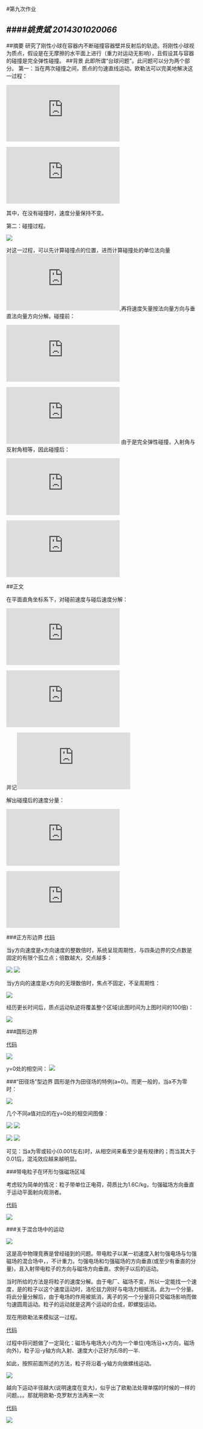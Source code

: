 #第九次作业

####*姚贵斌 2014301020066*
------
##摘要
研究了刚性小球在容器内不断碰撞容器壁并反射后的轨迹。将刚性小球视为质点，假设是在无摩擦的水平面上进行（重力对运动无影响），且假设其与容器的碰撞是完全弹性碰撞。
##背景
此即所谓“台球问题”。此问题可以分为两个部分。
第一：当在两次碰撞之间，质点的匀速直线运动。欧勒法可以完美地解决这一过程：

![](http://latex.codecogs.com/gif.latex?%5Cdpi%7B120%7D%20%5Clarge%20%5Cfrac%7Bdx%7D%7Bdt%7D%3Dv_x)

![](http://latex.codecogs.com/gif.latex?%5Cdpi%7B120%7D%20%5Clarge%20%5Cfrac%7Bdy%7D%7Bdt%7D%3Dv_y)

其中，在没有碰撞时，速度分量保持不变。

第二：碰撞过程。

![](https://github.com/Guibeen/compuational_physics_N2014301020066/blob/master/images/09/%E5%8F%8D%E5%B0%84%E7%A4%BA%E6%84%8F.png)

对这一过程，可以先计算碰撞点的位置，进而计算碰撞处的单位法向量
![](http://latex.codecogs.com/gif.latex?%5Cdpi%7B120%7D%20%5Clarge%20%5Chat%7Bn%7D),再将速度矢量按法向量方向与垂直法向量方向分解。碰撞前：

![](http://latex.codecogs.com/gif.latex?%5Cdpi%7B120%7D%20%5Clarge%20%5Cvec%7Bv%7D_%7Bi%2C%5Cperp%7D%3D%28%5Cvec%7Bv%7D_i%5Ccdot%20%5Chat%7Bn%7D%29%5Chat%7Bn%7D)

![](http://latex.codecogs.com/gif.latex?%5Cdpi%7B120%7D%20%5Clarge%20%5Cvec%7Bv%7D_%7Bi%2C%5Cparallel%20%7D%3D%5Cvec%7Bv%7D_i-%5Cvec%7Bv%7D_%7Bi%2C%5Cperp%7D)
由于是完全弹性碰撞，入射角与反射角相等，因此碰撞后：

![](http://latex.codecogs.com/gif.latex?%5Cdpi%7B120%7D%20%5Clarge%20%5Cvec%7Bv%7D_%7Bf%2C%5Cperp%20%7D%3D-%5Cvec%7Bv%7D_%7Bi%2C%5Cperp%20%7D)

![](http://latex.codecogs.com/gif.latex?%5Cdpi%7B120%7D%20%5Clarge%20%5Cvec%7Bv%7D_%7Bf%2C%5Cparallel%20%7D%3D%5Cvec%7Bv%7D_%7Bi%2C%5Cparallel%20%7D)

##正文

在平面直角坐标系下，对碰前速度与碰后速度分解：

![](http://latex.codecogs.com/gif.latex?%5Cdpi%7B120%7D%20%5Clarge%20%5Cvec%7Bv%7D_i%3D%5Cvec%7Bv%7D_%7Bi%2Cx%7D%5Chat%7Bi%7D&plus;%5Cvec%7Bv%7D_%7Bi%2Cy%7D%5Chat%7Bj%7D)

![](http://latex.codecogs.com/gif.latex?%5Cdpi%7B120%7D%20%5Clarge%20%5Cvec%7Bv%7D_f%3D%5Cvec%7Bv%7D_%7Bf%2Cx%7D%5Chat%7Bi%7D&plus;%5Cvec%7Bv%7D_%7Bf%2Cy%7D%5Chat%7Bj%7D)


并记![](http://latex.codecogs.com/gif.latex?%5Cdpi%7B120%7D%20%5Clarge%20%5Chat%7Bn%7D%3Da%5Chat%7Bi%7D&plus;b%5Chat%7Bj%7D)

解出碰撞后的速度分量：

![](http://latex.codecogs.com/gif.latex?%5Cdpi%7B120%7D%20%5Clarge%20v_%7Bf%2Cx%7D%3D%281-2a%5E2%29v_%7Bi%2Cx%7D-2abv_%7Bi%2Cy%7D)

![](http://latex.codecogs.com/gif.latex?%5Cdpi%7B120%7D%20%5Clarge%20v_%7Bf%2Cy%7D%3D%281-2b%5E2%29v_%7Bi%2Cy%7D-2abv_%7Bi%2Cx%7D)

###正方形边界
[代码](https://github.com/Guibeen/compuational_physics_N2014301020066/blob/master/codes/09/3.31-square.py)

当y方向速度是x方向速度的整数倍时，系统呈现周期性，与四条边界的交点数是固定的有限个孤立点；倍数越大，交点越多：

![](https://github.com/Guibeen/compuational_physics_N2014301020066/blob/master/images/09/%E6%A8%AA%E4%B8%80%E7%BA%B5%E5%9B%9B.png)
![](https://github.com/Guibeen/compuational_physics_N2014301020066/blob/master/images/09/%E6%A8%AA%E4%B8%80%E7%BA%B5%E5%8D%81%E5%85%AD.png)

当y方向的速度是x方向的无理数倍时，焦点不固定，不呈周期性：

![](https://github.com/Guibeen/compuational_physics_N2014301020066/blob/master/images/09/%E6%A0%B9%E5%8F%B7%E4%BA%8C.png)

经历更长时间后，质点运动轨迹将覆盖整个区域(此图时间为上图时间的100倍)：

![](https://github.com/Guibeen/compuational_physics_N2014301020066/blob/master/images/09/%E6%A0%B9%E5%8F%B7%E4%BA%8C%E5%8A%A0%E9%95%BF%E7%89%88.png)

###圆形边界

[代码](https://github.com/Guibeen/compuational_physics_N2014301020066/blob/master/codes/09/3.31-circular.py)

![](https://github.com/Guibeen/compuational_physics_N2014301020066/blob/master/images/09/%E5%9C%86%E5%BD%A2%E5%8C%BA%E5%9F%9F.png)

y=0处的相空间：
![](https://github.com/Guibeen/compuational_physics_N2014301020066/blob/master/images/09/%E5%9C%86%E5%BD%A2-%E7%9B%B8%E7%A9%BA%E9%97%B4.png)

###“田径场”型边界
圆形是作为田径场的特例(a=0)。而更一般的，当a不为零时：

![](https://github.com/Guibeen/compuational_physics_N2014301020066/blob/master/images/09/%E4%BD%93%E8%82%B2%E5%9C%BA.png)

几个不同a值对应的在y=0处的相空间图像：

![](https://github.com/Guibeen/compuational_physics_N2014301020066/blob/master/images/09/a%3D0.png)
![](https://github.com/Guibeen/compuational_physics_N2014301020066/blob/master/images/09/a%3D0.001.png)

![](https://github.com/Guibeen/compuational_physics_N2014301020066/blob/master/images/09/a%3D0.01.png)
![](https://github.com/Guibeen/compuational_physics_N2014301020066/blob/master/images/09/a%3D0.1.png)

可见：当a为零或较小(0.001左右)时，从相空间来看至少是有规律的；而当其大于0.01后，混沌效应越来越明显。

###带电粒子在环形匀强磁场区域

考虑较为简单的情况：粒子带单位正电荷，荷质比为1.6C/kg，匀强磁场方向垂直于运动平面射向观测者。

[代码](https://github.com/Guibeen/compuational_physics_N2014301020066/blob/master/codes/09/3.31-magnetic%20field.py)

![](https://github.com/Guibeen/compuational_physics_N2014301020066/blob/master/images/09/%E7%8E%AF%E5%BD%A2%E7%A3%81%E5%9C%BA.png)

###关于混合场中的运动

![](https://github.com/Guibeen/compuational_physics_N2014301020066/blob/master/images/09/%E6%B7%B7%E5%90%88%E5%9C%BA.png)

这是高中物理竞赛是曾经碰到的问题。带电粒子以某一初速度入射匀强电场与匀强磁场的混合场中，，不计重力。匀强电场和匀强磁场的方向垂直(或至少有垂直的分量)，且入射带电粒子的方向与磁场方向垂直。求例子以后的运动。

当时所给的方法是将粒子的速度分解。由于电厂、磁场不变，所以一定能找一个速度，是的粒子以这个速度运动时，洛伦兹力刚好与电场力相抵消。此为一个分量。将此分量分解后，由于电场的作用被抵消，离子的另一个分量将只受磁场影响而做匀速圆周运动。粒子的运动就是这两个运动的合成，即螺旋运动。

现在用欧勒法来模拟这一过程。

[代码](https://github.com/Guibeen/compuational_physics_N2014301020066/blob/master/codes/09/3-31-mixed%20field.py)

过程中将问题做了一定简化：磁场与电场大小均为一个单位(电场沿+x方向，磁场向外)，粒子沿-y轴方向入射、速度大小正好为E/B的一半.

如此，按照前面所述的方法，粒子将沿着-y轴方向做螺线运动。

![](https://github.com/Guibeen/compuational_physics_N2014301020066/blob/master/images/09/%E5%B1%8F%E5%B9%95%E6%8D%95%E8%8E%B7_2016_11_21_01_14_53_804.png)

越向下运动半径越大(说明速度在变大)，似乎出了欧勒法处理单摆的时候的一样的问题。。。那就用欧勒-克罗默方法再来一次

[代码](https://github.com/Guibeen/compuational_physics_N2014301020066/blob/master/codes/09/3.31-mixed%20field-2.0.py)

![](https://github.com/Guibeen/compuational_physics_N2014301020066/blob/master/images/09/%E5%AE%8C%E7%BE%8E%EF%BC%81.png)













